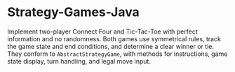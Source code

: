 # Strategy-Games-Java
Implement two-player Connect Four and Tic-Tac-Toe with perfect information and no randomness. Both games use symmetrical rules, track the game state and end conditions, and determine a clear winner or tie. They conform to `AbstractStrategyGame`, with methods for instructions, game state display, turn handling, and legal move input.